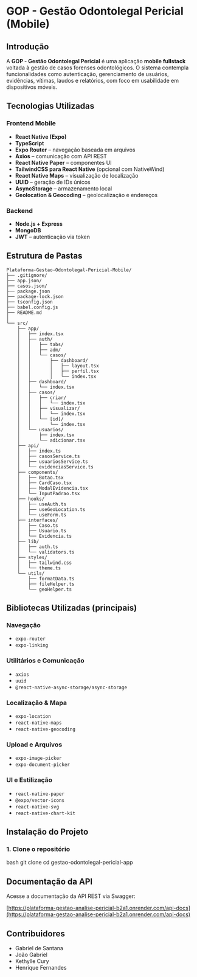 # GOP - Gestão Odontolegal Pericial (Mobile)

## Introdução  
A **GOP - Gestão Odontolegal Pericial** é uma aplicação **mobile fullstack** voltada à gestão de casos forenses odontológicos. O sistema contempla funcionalidades como autenticação, gerenciamento de usuários, evidências, vítimas, laudos e relatórios, com foco em usabilidade em dispositivos móveis.

## Tecnologias Utilizadas

### Frontend Mobile

- **React Native (Expo)**
- **TypeScript**
- **Expo Router** – navegação baseada em arquivos
- **Axios** – comunicação com API REST
- **React Native Paper** – componentes UI
- **TailwindCSS para React Native** (opcional com NativeWind)
- **React Native Maps** – visualização de localização
- **UUID** – geração de IDs únicos
- **AsyncStorage** – armazenamento local
- **Geolocation & Geocoding** – geolocalização e endereços

### Backend

- **Node.js + Express**
- **MongoDB**
- **JWT** – autenticação via token

## Estrutura de Pastas
```
Plataforma-Gestao-Odontolegal-Pericial-Mobile/
├── .gitignore/
├── app.json/
├── casos.json/
├── package.json
├── package-lock.json
├── tsconfig.json
├── babel.config.js
├── README.md
│
└── src/
    ├── app/
    │   ├── index.tsx
    │   ├── auth/
    │   │   ├── tabs/
    │   │   ├── adm/
    │   │   └── casos/
    │   │       ├── dashboard/
    │   │       │   ├── layout.tsx
    │   │       │   ├── perfil.tsx
    │   │       │   └── index.tsx
    │   ├── dashboard/
    │   │   └── index.tsx
    │   ├── casos/
    │   │   ├── criar/
    │   │   │   └── index.tsx
    │   │   ├── visualizar/
    │   │   │   └── index.tsx
    │   │   └── [id]/
    │   │       └── index.tsx
    │   └── usuarios/
    │       ├── index.tsx
    │       └── adicionar.tsx
    ├── api/
    │   ├── index.ts
    │   ├── casosService.ts
    │   ├── usuariosService.ts
    │   └── evidenciasService.ts
    ├── components/
    │   ├── Botao.tsx
    │   ├── CardCaso.tsx
    │   ├── ModalEvidencia.tsx
    │   └── InputPadrao.tsx
    ├── hooks/
    │   ├── useAuth.ts
    │   ├── useGeoLocation.ts
    │   └── useForm.ts
    ├── interfaces/
    │   ├── Caso.ts
    │   ├── Usuario.ts
    │   └── Evidencia.ts
    ├── lib/
    │   ├── auth.ts
    │   └── validators.ts
    ├── styles/
    │   ├── tailwind.css
    │   └── theme.ts
    └── utils/
        ├── formatData.ts
        ├── fileHelper.ts
        └── geoHelper.ts

```

## Bibliotecas Utilizadas (principais)

### Navegação
- `expo-router`
- `expo-linking`

### Utilitários e Comunicação
- `axios`
- `uuid`
- `@react-native-async-storage/async-storage`

### Localização & Mapa
- `expo-location`
- `react-native-maps`
- `react-native-geocoding`

### Upload e Arquivos
- `expo-image-picker`
- `expo-document-picker`

### UI e Estilização
- `react-native-paper`
- `@expo/vector-icons`
- `react-native-svg`
- `react-native-chart-kit`

## Instalação do Projeto

### 1. Clone o repositório

bash
git clone <url-do-repositorio>
cd gestao-odontolegal-pericial-app

##  Documentação da API

Acesse a documentação da API REST via Swagger:

[https://plataforma-gestao-analise-pericial-b2a1.onrender.com/api-docs](https://plataforma-gestao-analise-pericial-b2a1.onrender.com/api-docs)


## Contribuidores

- Gabriel de Santana  
- João Gabriel
- Kethylle Cury  
- Henrique Fernandes  


